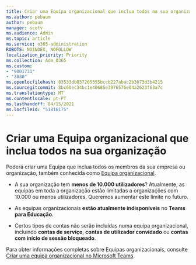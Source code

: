 ```yaml
---
title: Criar uma Equipa organizacional que inclua todos na sua organização
ms.author: pebaum
author: pebaum
manager: scotv
ms.audience: Admin
ms.topic: article
ms.service: o365-administration
ROBOTS: NOINDEX, NOFOLLOW
localization_priority: Priority
ms.collection: Adm_O365
ms.custom:
- "9001731"
- "3830"
ms.openlocfilehash: 83533db037265355bccb227abac2b3073d3b4215
ms.sourcegitcommit: 8bc60ec34bc1e40685e3976576e04a2623f63a7c
ms.translationtype: MT
ms.contentlocale: pt-PT
ms.lasthandoff: 04/15/2021
ms.locfileid: "51816175"
---
```

# <a name="create-an-org-wide-team-that-includes-everyone-in-your-organization"></a>Criar uma Equipa organizacional que inclua todos na sua organização

Poderá criar uma Equipa que inclua todos os membros da sua empresa ou organização, também conhecida como [Equipa organizacional](https://docs.microsoft.com/microsoftteams/create-an-org-wide-team).

- A sua organização tem **menos de 10.000 utilizadores**? Atualmente, as equipas em toda a organização estão limitadas a organizações com 10.000 ou menos utilizadores. Queremos aumentar este limite no futuro.

- As equipas organizacionais **estão atualmente indisponíveis** no **Teams para Educação**.

- Certos tipos de contas não serão incluídas numa equipa organizacional, incluindo **contas de serviço**, **contas de utilizador convidado** ou **contas com início de sessão bloqueado**.

Para obter informações completas sobre Equipas organizacionais, consulte [Criar uma equipa organizacional no Microsoft Teams](https://docs.microsoft.com/microsoftteams/create-an-org-wide-team). 
